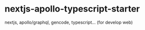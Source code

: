 # nextjs-apollo-typescript-starter
nextjs, apollo/graphql, gencode, typescript... (for develop web)
